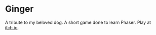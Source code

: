# Ginger

A tribute to my beloved dog. A short game done to learn Phaser. Play at [itch.io](https://tremolomoon.itch.io/ginger).
